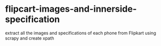 # flipcart-images-and-innerside-specification
extract all the images and specifications of each phone from Flipkart
using scrapy and create xpath
